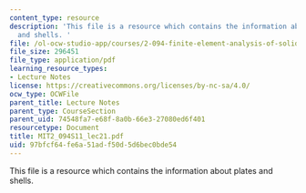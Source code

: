 ```yaml
---
content_type: resource
description: 'This file is a resource which contains the information about plates
  and shells. '
file: /ol-ocw-studio-app/courses/2-094-finite-element-analysis-of-solids-and-fluids-ii-spring-2011/97bfcf64fe6a51adf50d5d6bec0bde54_MIT2_094S11_lec21.pdf
file_size: 296451
file_type: application/pdf
learning_resource_types:
- Lecture Notes
license: https://creativecommons.org/licenses/by-nc-sa/4.0/
ocw_type: OCWFile
parent_title: Lecture Notes
parent_type: CourseSection
parent_uid: 74548fa7-e68f-8a0b-66e3-27080ed6f401
resourcetype: Document
title: MIT2_094S11_lec21.pdf
uid: 97bfcf64-fe6a-51ad-f50d-5d6bec0bde54
---
```

This file is a resource which contains the information about plates and shells. 